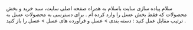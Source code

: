سلام 
پیاده سازی سایت باسلام به همراه صفحه اصلی سایت،  سبد خرید و بخش محصولات که فقط بخش عسل را وارد کرده ام . برای دسترسی به محصولات عسل به ترتیب مقابل عمل کنید : دسته بندی > عسل و فرآورده های عسل > عسل را باز کنید .
